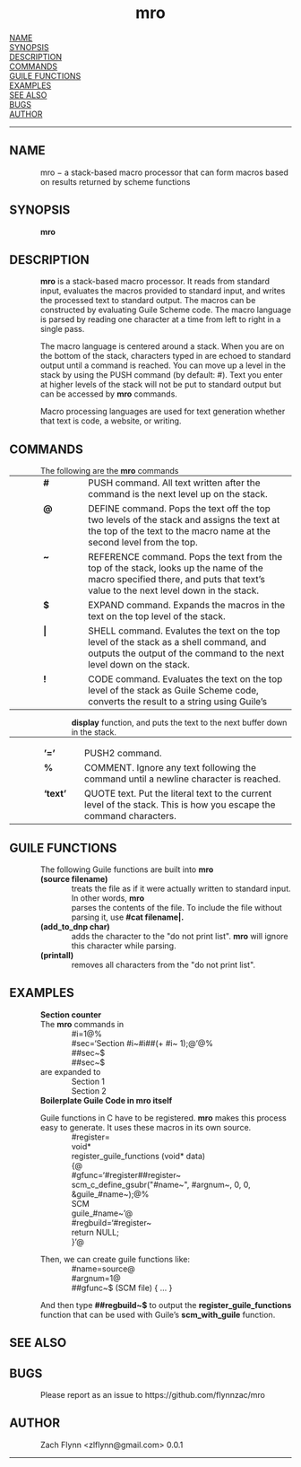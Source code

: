 <!-- Creator     : groff version 1.22.3 -->
<!-- CreationDate: Mon Mar 18 12:04:20 2019 -->
<!DOCTYPE html PUBLIC "-//W3C//DTD HTML 4.01 Transitional//EN"
"http://www.w3.org/TR/html4/loose.dtd">
<html>
<head>
<meta name="generator" content="groff -Thtml, see www.gnu.org">
<meta http-equiv="Content-Type" content="text/html; charset=US-ASCII">
<meta name="Content-Style" content="text/css">
<style type="text/css">
       p       { margin-top: 0; margin-bottom: 0; vertical-align: top }
       pre     { margin-top: 0; margin-bottom: 0; vertical-align: top }
       table   { margin-top: 0; margin-bottom: 0; vertical-align: top }
       h1      { text-align: center }
</style>
<title>mro</title>

</head>
<body>

<h1 align="center">mro</h1>

<a href="#NAME">NAME</a><br>
<a href="#SYNOPSIS">SYNOPSIS</a><br>
<a href="#DESCRIPTION">DESCRIPTION</a><br>
<a href="#COMMANDS">COMMANDS</a><br>
<a href="#GUILE FUNCTIONS">GUILE FUNCTIONS</a><br>
<a href="#EXAMPLES">EXAMPLES</a><br>
<a href="#SEE ALSO">SEE ALSO</a><br>
<a href="#BUGS">BUGS</a><br>
<a href="#AUTHOR">AUTHOR</a><br>

<hr>


<h2>NAME
<a name="NAME"></a>
</h2>


<p style="margin-left:11%; margin-top: 1em">mro &minus; a
stack-based macro processor that can form macros based on
results returned by scheme functions</p>

<h2>SYNOPSIS
<a name="SYNOPSIS"></a>
</h2>


<p style="margin-left:11%; margin-top: 1em"><b>mro</b></p>

<h2>DESCRIPTION
<a name="DESCRIPTION"></a>
</h2>


<p style="margin-left:11%; margin-top: 1em"><b>mro</b> is a
stack-based macro processor. It reads from standard input,
evaluates the macros provided to standard input, and writes
the processed text to standard output. The macros can be
constructed by evaluating Guile Scheme code. The macro
language is parsed by reading one character at a time from
left to right in a single pass.</p>

<p style="margin-left:11%; margin-top: 1em">The macro
language is centered around a stack. When you are on the
bottom of the stack, characters typed in are echoed to
standard output until a command is reached. You can move up
a level in the stack by using the PUSH command (by default:
#). Text you enter at higher levels of the stack will not be
put to standard output but can be accessed by <b>mro</b>
commands.</p>

<p style="margin-left:11%; margin-top: 1em">Macro
processing languages are used for text generation whether
that text is code, a website, or writing.</p>

<h2>COMMANDS
<a name="COMMANDS"></a>
</h2>


<p style="margin-left:11%; margin-top: 1em">The following
are the <b>mro</b> commands</p>

<table width="100%" border="0" rules="none" frame="void"
       cellspacing="0" cellpadding="0">
<tr valign="top" align="left">
<td width="11%"></td>
<td width="1%">


<p><b>#</b></p></td>
<td width="10%"></td>
<td width="78%">


<p>PUSH command. All text written after the command is the
next level up on the stack.</p></td></tr>
<tr valign="top" align="left">
<td width="11%"></td>
<td width="1%">


<p><b>@</b></p></td>
<td width="10%"></td>
<td width="78%">


<p>DEFINE command. Pops the text off the top two levels of
the stack and assigns the text at the top of the text to the
macro name at the second level from the top.</p></td></tr>
<tr valign="top" align="left">
<td width="11%"></td>
<td width="1%">


<p><b>~</b></p></td>
<td width="10%"></td>
<td width="78%">


<p>REFERENCE command. Pops the text from the top of the
stack, looks up the name of the macro specified there, and
puts that text&rsquo;s value to the next level down in the
stack.</p> </td></tr>
<tr valign="top" align="left">
<td width="11%"></td>
<td width="1%">


<p><b>$</b></p></td>
<td width="10%"></td>
<td width="78%">


<p>EXPAND command. Expands the macros in the text on the
top level of the stack.</p></td></tr>
<tr valign="top" align="left">
<td width="11%"></td>
<td width="1%">


<p><b>|</b></p></td>
<td width="10%"></td>
<td width="78%">


<p>SHELL command. Evalutes the text on the top level of the
stack as a shell command, and outputs the output of the
command to the next level down on the stack.</p></td></tr>
<tr valign="top" align="left">
<td width="11%"></td>
<td width="1%">


<p><b>!</b></p></td>
<td width="10%"></td>
<td width="78%">


<p>CODE command. Evaluates the text on the top level of the
stack as Guile Scheme code, converts the result to a string
using Guile&rsquo;s</p></td></tr>
</table>

<p style="margin-left:22%; margin-top: 1em"><b>display</b>
function, and puts the text to the next buffer down in the
stack.</p>

<table width="100%" border="0" rules="none" frame="void"
       cellspacing="0" cellpadding="0">
<tr valign="top" align="left">
<td width="11%"></td>
<td width="9%">


<p style="margin-top: 1em"><b>&rsquo;=&rsquo;</b></p></td>
<td width="2%"></td>
<td width="78%">


<p style="margin-top: 1em">PUSH2 command.</p></td></tr>
<tr valign="top" align="left">
<td width="11%"></td>
<td width="9%">


<p><b>%</b></p></td>
<td width="2%"></td>
<td width="78%">


<p>COMMENT. Ignore any text following the command until a
newline character is reached.</p></td></tr>
<tr valign="top" align="left">
<td width="11%"></td>
<td width="9%">


<p><b>&lsquo;text&rsquo;</b></p></td>
<td width="2%"></td>
<td width="78%">


<p>QUOTE text. Put the literal text to the current level of
the stack. This is how you escape the command
characters.</p> </td></tr>
</table>

<h2>GUILE FUNCTIONS
<a name="GUILE FUNCTIONS"></a>
</h2>


<p style="margin-left:11%; margin-top: 1em">The following
Guile functions are built into <b>mro <br>
(source filename)</b></p>

<p style="margin-left:22%;">treats the file as if it were
actually written to standard input. In other words,
<b>mro</b> <br>
parses the contents of the file. To include the file without
parsing it, use <b>#cat filename|.</b></p>

<p style="margin-left:11%;"><b>(add_to_dnp char)</b></p>

<p style="margin-left:22%;">adds the character to the
&quot;do not print list&quot;. <b>mro</b> will ignore this
character while parsing.</p>

<p style="margin-left:11%;"><b>(printall)</b></p>

<p style="margin-left:22%;">removes all characters from the
&quot;do not print list&quot;.</p>

<h2>EXAMPLES
<a name="EXAMPLES"></a>
</h2>


<p style="margin-left:11%; margin-top: 1em"><b>Section
counter</b> <br>
The <b>mro</b> commands in</p>

<p style="margin-left:22%;">#i=1@% <br>
#sec=&lsquo;Section #i~#i##(+ #i~ 1);@&rsquo;@% <br>
##sec~$ <br>
##sec~$</p>

<p style="margin-left:11%;">are expanded to</p>

<p style="margin-left:22%;">Section 1 <br>
Section 2</p>

<p style="margin-left:11%;"><b>Boilerplate Guile Code in
mro itself</b></p>

<p style="margin-left:11%; margin-top: 1em">Guile functions
in C have to be registered. <b>mro</b> makes this process
easy to generate. It uses these macros in its own
source.</p>

<p style="margin-left:22%;">#register= <br>
void* <br>
register_guile_functions (void* data) <br>
{@ <br>
#gfunc=&lsquo;#register##register~ <br>
scm_c_define_gsubr(&quot;#name~&quot;, #argnum~, 0, 0,
&amp;guile_#name~);@% <br>
SCM <br>
guile_#name~&rsquo;@ <br>
#regbuild=&lsquo;#register~ <br>
return NULL; <br>
}&rsquo;@</p>

<p style="margin-left:11%; margin-top: 1em">Then, we can
create guile functions like:</p>

<p style="margin-left:22%;">#name=source@ <br>
#argnum=1@ <br>
##gfunc~$ (SCM file) { ... }</p>

<p style="margin-left:11%; margin-top: 1em">And then type
<b>##regbuild~$</b> to output the
<b>register_guile_functions</b> function that can be used
with Guile&rsquo;s <b>scm_with_guile</b> function.</p>

<h2>SEE ALSO
<a name="SEE ALSO"></a>
</h2>


<h2>BUGS
<a name="BUGS"></a>
</h2>


<p style="margin-left:11%; margin-top: 1em">Please report
as an issue to https://github.com/flynnzac/mro</p>

<h2>AUTHOR
<a name="AUTHOR"></a>
</h2>


<p style="margin-left:11%; margin-top: 1em">Zach Flynn
&lt;zlflynn@gmail.com&gt; 0.0.1</p>
<hr>
</body>
</html>

